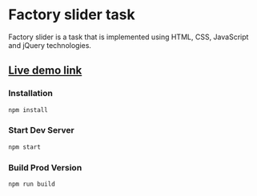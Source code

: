 # Factory slider task

Factory slider is a task that is implemented using HTML, CSS, JavaScript and jQuery technologies.

## [Live demo link](https://nikoc.uk/factory-slider-internship-task/)

### Installation

```sh
npm install
```

### Start Dev Server

```sh
npm start
```

### Build Prod Version

```sh
npm run build
```
